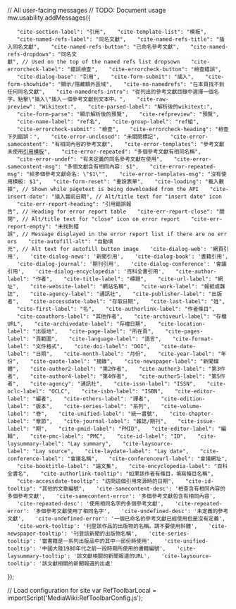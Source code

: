 // All user-facing messages // TODO: Document usage mw.usability.addMessages({

`   "cite-section-label": "引用",`
`   "cite-template-list": "模板",`
`   "cite-named-refs-label": "同名文獻",`
`   "cite-named-refs-title": "插入同名文獻",`
`   "cite-named-refs-button": "已命名參考文獻",`
`   "cite-named-refs-dropdown": "同名文獻", // Used on the top of the named refs list dropsown`
`   "cite-errorcheck-label": "錯誤檢查",`
`   "cite-errorcheck-button": "檢查錯誤",`
`   "cite-dialog-base": "引用",`
`   "cite-form-submit": "插入",`
`   "cite-form-showhide": "顯示/隱藏額外區域",`
`   "cite-no-namedrefs": "在本頁找不到任何同名文獻",`
`   "cite-namedrefs-intro": "從列出的參考文獻目錄中選擇一個名字。點擊\"插入\"插入一個參考文獻到文本中。",`
`   "cite-raw-preview": "Wikitext:",`
`   "cite-parsed-label": "解析後的wikitext:",`
`   "cite-form-parse": "顯示解析後的預覽",`
`   "cite-refpreview": "預覽",`
`   "cite-name-label": "ref名",`
`   "cite-group-label": "ref組",`
`   "cite-errorcheck-submit": "檢查",`
`   "cite-errorcheck-heading": "檢查下列錯誤：",`
`   "cite-error-unclosed": "未關閉`<span style='font-family:monospace'><ref></span>`標記",`
`   "cite-error-samecontent": "有相同內容的參考文獻",`
`   "cite-error-templates": "參考文獻未使用`<a href='//en.wikipedia.org/wiki/Wikipedia:Citation_templates'>`引用模板`</a>`",`
`   "cite-error-repeated": "多個參考文獻有相同名稱",`
`   "cite-error-undef": "有未定義的同名參考文獻在使用",`
`   "cite-error-samecontent-msg": "多個文獻含有相同內容: $1",`
`   "cite-error-repeated-msg": "給多個參考文獻命名: \"$1\"",`
`   "cite-error-templates-msg": "沒有使用模板: $1",`
`   "cite-form-reset": "重設表單",`
`   "cite-loading": "載入數據", // Shown while pagetext is being downloaded from the API`
`   "cite-insert-date": "插入當前日期", // Alt/title text for "insert date" icon`
`   "cite-err-report-heading": "引用錯誤報告", // Heading for error report table`
`   "cite-err-report-close": "關閉", // Alt/title text for "close" icon on error report`
`   "cite-err-report-empty": "未找到錯誤", // Message displayed in the error report list if there are no errors`
`   "cite-autofill-alt": "自動填充", // Alt text for autofill button image`
`   'cite-dialog-web': '網頁引用',`
`   'cite-dialog-news': '新聞引用',`
`   'cite-dialog-book': '書籍引用',`
`   'cite-dialog-journal': '期刊引用',`
`   'cite-dialog-conference': '會議引用',`
`   'cite-dialog-encyclopedia': '百科全書引用',`
`   "cite-author-label": "作者",`
`   "cite-title-label": "標題",`
`   "cite-url-label": "網址",`
`   "cite-website-label": "網站名稱",`
`   "cite-work-label": "報紙或雜誌",`
`   "cite-agency-label": "通訊社",`
`   "cite-publisher-label": "出版者",`
`   "cite-accessdate-label": "存取日期",`
`   "cite-last-label": "姓",`
`   "cite-first-label": "名",`
`   "cite-authorlink-label": "作者條目",`
`   "cite-coauthors-label": "其他作者",`
`   "cite-archiveurl-label": "存檔URL",`
`   "cite-archivedate-label": "存檔日期",`
`   "cite-location-label": "出版地",`
`   "cite-page-label": "所在頁",`
`   "cite-pages-label": "頁範圍",`
`   "cite-language-label": "語言",`
`   "cite-format-label": "文件格式",`
`   "cite-doi-label": "DOI",`
`   "cite-date-label": "日期",`
`   "cite-month-label": "月份",`
`   "cite-year-label": "年份",`
`   "cite-quote-label": "摘錄",`
`   "cite-newspaper-label": "新聞媒體",`
`   "cite-author2-label": "第2作者",`
`   "cite-author3-label": "第3作者",`
`   "cite-author4-label": "第4作者",`
`   "cite-author5-label": "第5作者",`
`   "cite-agency": "通訊社",`
`   "cite-issn-label": "ISSN",`
`   "cite-oclc-label": "OCLC",`
`   "cite-isbn-label": "ISBN",`
`   "cite-editor-label": "編者",`
`   "cite-others-label": "譯者",`
`   "cite-edition-label": "版本",`
`   "cite-series-label": "系列",`
`   "cite-volume-label": "卷",`
`   "cite-unified-label": "統一書號",`
`   "cite-chapter-label": "章節",`
`   "cite-journal-label": "雜誌/期刊",`
`   "cite-issue-label": "期",`
`   "cite-pmid-label": "PMID",`
`   "cite-editor-label": "編輯",`
`   "cite-pmc-label": "PMC",`
`   "cite-id-label": "ID",`
`   "cite-laysummary-label": "Lay summary",`
`   "cite-laysource-label": "Lay source",`
`   "cite-laydate-label": "Lay date",`
`   "cite-conference-label": "會議名稱",`
`   "cite-conferenceurl-label": "會議網址",`
`   "cite-booktitle-label": "論文集",`
`   "cite-encyclopedia-label": "百科全書名",`
`   "cite-authorlink-tooltip": "如果該作者有條目，填寫條目名稱",`
`   "cite-accessdate-tooltip": "訪問這個引用來源時的日期",`
`   "cite-id-tooltip": "其他的文章編號",`
`   'cite-samecontent-desc': '檢查含有相同內容的多個參考文獻',`
`   'cite-samecontent-error': '多個參考文獻包含有相同內容',`
`   'cite-repeated-desc': '使用相同名字的多個參考文獻',`
`   'cite-repeated-error': '多個參考文獻使用了相同名字',`
`   'cite-undefined-desc': '未定義的參考文獻',`
`   'cite-undefined-error': '一個已命名的參考文獻已經使用但是沒有定義',`
`   'cite-work-tooltip': '刊登該作品的出版物的名稱。請不要使用斜體',`
`   'cite-newspaper-tooltip': '刊登該新聞的出版物名稱',`
`   'cite-series-tooltip': '當書籍是一系列出版品中的其中一部份時使用',`
`   'cite-unified-tooltip': '中國大陸1980年代之前一段時期所使用的書籍編號',`
`   'cite-laysummary-tooltip': '該文獻相關的新聞報道的URL',`
`   'cite-laysource-tooltip': '該文獻相關的新聞報道的出處'`

});

// Load configuration for site var RefToolbarLocal = importScript('MediaWiki:RefToolbarConfig.js');